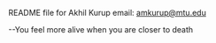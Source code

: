 README file for Akhil Kurup
email: amkurup@mtu.edu

--You feel more alive when you are closer to death
